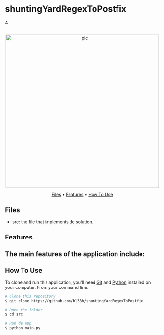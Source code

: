 # shuntingYardRegexToPostfix
A

<p align="center">
  <br>
  <img src="" alt="pic" width="500">
  <br>
</p>
<p align="center" >
  <a href="#Files">Files</a> •
  <a href="#Features">Features</a> •
  <a href="#how-to-use">How To Use</a> 
</p>

## Files
- src: the file that implements de solution.

## Features
The main features of the application include:
- 

## How To Use
To clone and run this application, you'll need [Git](https://git-scm.com) and [Python](https://www.python.org/downloads/) installed on your computer. From your command line:

```bash
# Clone this repository
$ git clone https://github.com/bl33h/shuntingYardRegexToPostfix

# Open the folder
$ cd src

# Run de app
$ python main.py
```
